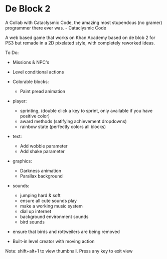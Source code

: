 # De Block 2

A Collab with Cataclysmic Code, the amazing most stupendous (no gramer) programmer there ever was. - Cataclysmic Code

A web based game that works on Khan Academy based on de blob 2 for PS3 but remade in a 2D pixelated style, with completely reworked ideas.

To Do:
- Missions & NPC's
- Level conditional actions
- Colorable blocks:
    - Paint pread animation
 
- player:
    - sprinting, (double click a key to sprint, only available if you have positive color)
    - award methods (satifying achievement dropdowns)
    - rainbow state (perfectly colors all blocks)
 
- text:
    - Add wobble parameter
    - Add shake parameter
 
- graphics:
    - Darkness animation
    - Parallax background

- sounds:
    - jumping hard & soft
    - ensure all cute sounds play
    - make a working music system
    - dial up internet
    - background environment sounds
    - bird sounds
 
- ensure that birds and rottweilers are being removed
- Built-in level creator with moving action
 
 Note: shift+alt+1 to view thumbnail. Press any key to exit view

